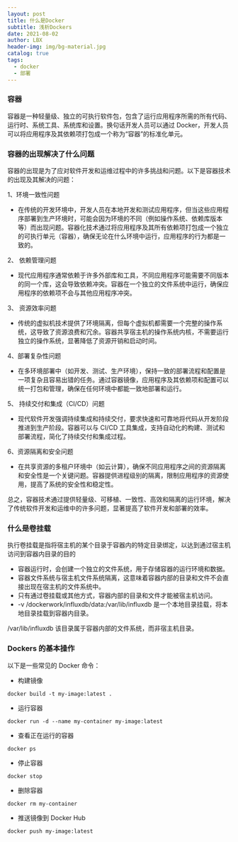 ```yaml
---
layout: post
title: 什么是Docker
subtitle: 浅析Dockers
date: 2021-08-02
author: LBX
header-img: img/bg-material.jpg
catalog: true
tags:
  - docker
  - 部署
---
```


### 容器

容器是一种轻量级、独立的可执行软件包，包含了运行应用程序所需的所有代码、运行时、系统工具、系统库和设置。换句话开发人员可以通过 Docker，开发人员可以将应用程序及其依赖项打包成一个称为“容器”的标准化单元。

### 容器的出现解决了什么问题

容器的出现是为了应对软件开发和运维过程中的许多挑战和问题。以下是容器技术的出现及其解决的问题：

1、环境一致性问题

- 在传统的开发环境中，开发人员在本地开发和测试应用程序，但当这些应用程序部署到生产环境时，可能会因为环境的不同（例如操作系统、依赖库版本等）而出现问题。容器化技术通过将应用程序及其所有依赖项打包成一个独立的可执行单元（容器），确保无论在什么环境中运行，应用程序的行为都是一致的。

2、 依赖管理问题

- 现代应用程序通常依赖于许多外部库和工具，不同应用程序可能需要不同版本的同一个库，这会导致依赖冲突。容器在一个独立的文件系统中运行，确保应用程序的依赖项不会与其他应用程序冲突。

3、 资源效率问题

- 传统的虚拟机技术提供了环境隔离，但每个虚拟机都需要一个完整的操作系统，这导致了资源浪费和冗余。容器共享宿主机的操作系统内核，不需要运行独立的操作系统，显著降低了资源开销和启动时间。

4、部署复杂性问题

- 在多环境部署中（如开发、测试、生产环境），保持一致的部署流程和配置是一项复杂且容易出错的任务。通过容器镜像，应用程序及其依赖项和配置可以统一打包和管理，确保在任何环境中都能一致地部署和运行。

5、 持续交付和集成（CI/CD）问题

- 现代软件开发强调持续集成和持续交付，要求快速和可靠地将代码从开发阶段推进到生产阶段。容器可以与 CI/CD 工具集成，支持自动化的构建、测试和部署流程，简化了持续交付和集成过程。

6、资源隔离和安全问题

- 在共享资源的多租户环境中（如云计算），确保不同应用程序之间的资源隔离和安全性是一个关键问题。容器提供进程级别的隔离，限制应用程序的资源使用，提高了系统的安全性和稳定性。

总之，容器技术通过提供轻量级、可移植、一致性、高效和隔离的运行环境，解决了传统软件开发和运维中的许多问题，显著提高了软件开发和部署的效率。

### 什么是卷挂载

执行卷挂载是指将宿主机的某个目录于容器内的特定目录绑定，以达到通过宿主机访问到容器内目录的目的

- 容器运行时，会创建一个独立的文件系统，用于存储容器的运行环境和数据。
- 容器文件系统与宿主机文件系统隔离，这意味着容器内部的目录和文件不会直接出现在宿主机的文件系统中。
- 只有通过卷挂载或其他方式，容器内部的目录和文件才能被宿主机访问。
- -v /dockerwork/influxdb/data:/var/lib/influxdb 是一个本地目录挂载，将本地目录挂载到容器内目录。

/var/lib/influxdb 该目录属于容器内部的文件系统，而非宿主机目录。

### Dockers 的基本操作

以下是一些常见的 Docker 命令：

- 构建镜像

```
docker build -t my-image:latest .
```

- 运行容器

```
docker run -d --name my-container my-image:latest
```

- 查看正在运行的容器

```
docker ps
```

- 停止容器

```
docker stop
```

- 删除容器

```
docker rm my-container
```

- 推送镜像到 Docker Hub

```
docker push my-image:latest
```
